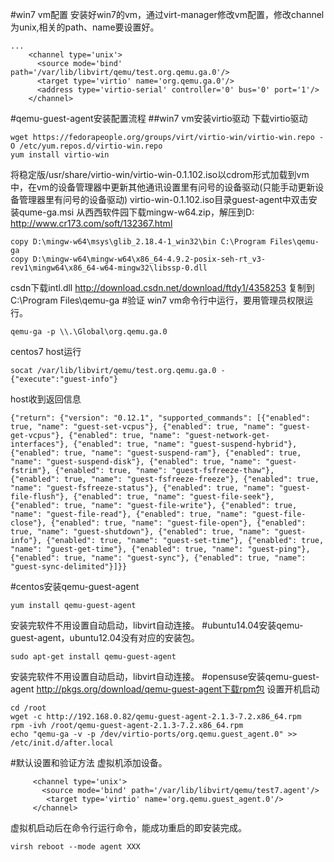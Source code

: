 #win7 vm配置
安装好win7的vm，通过virt-manager修改vm配置，修改channel为unix,相关的path、name要设置好。
```
...
    <channel type='unix'>
      <source mode='bind' path='/var/lib/libvirt/qemu/test.org.qemu.ga.0'/>
      <target type='virtio' name='org.qemu.ga.0'/>
      <address type='virtio-serial' controller='0' bus='0' port='1'/>
    </channel>
```
#qemu-guest-agent安装配置流程
##win7 vm安装virtio驱动
下载virtio驱动
```
wget https://fedorapeople.org/groups/virt/virtio-win/virtio-win.repo -O /etc/yum.repos.d/virtio-win.repo
yum install virtio-win
```
将稳定版/usr/share/virtio-win/virtio-win-0.1.102.iso以cdrom形式加载到vm中，在vm的设备管理器中更新其他通讯设置里有问号的设备驱动(只能手动更新设备管理器里有问号的设备驱动)
virtio-win-0.1.102.iso目录guest-agent中双击安装qume-ga.msi
从西西软件园下载mingw-w64.zip，解压到D:\
http://www.cr173.com/soft/132367.html
```
copy D:\mingw-w64\msys\glib_2.18.4-1_win32\bin C:\Program Files\qemu-ga 
copy D:\mingw-w64\mingw-w64\x86_64-4.9.2-posix-seh-rt_v3-rev1\mingw64\x86_64-w64-mingw32\libssp-0.dll
```
csdn下载intl.dll
http://download.csdn.net/download/ftdy1/4358253
复制到C:\Program Files\qemu-ga
#验证
win7 vm命令行中运行，要用管理员权限运行。
```
qemu-ga -p \\.\Global\org.qemu.ga.0
```
centos7 host运行
```
socat /var/lib/libvirt/qemu/test.org.qemu.ga.0 -
{"execute":"guest-info"}
```
host收到返回信息
```
{"return": {"version": "0.12.1", "supported_commands": [{"enabled": true, "name": "guest-set-vcpus"}, {"enabled": true, "name": "guest-get-vcpus"}, {"enabled": true, "name": "guest-network-get-interfaces"}, {"enabled": true, "name": "guest-suspend-hybrid"}, {"enabled": true, "name": "guest-suspend-ram"}, {"enabled": true, "name": "guest-suspend-disk"}, {"enabled": true, "name": "guest-fstrim"}, {"enabled": true, "name": "guest-fsfreeze-thaw"}, {"enabled": true, "name": "guest-fsfreeze-freeze"}, {"enabled": true, "name": "guest-fsfreeze-status"}, {"enabled": true, "name": "guest-file-flush"}, {"enabled": true, "name": "guest-file-seek"}, {"enabled": true, "name": "guest-file-write"}, {"enabled": true, "name": "guest-file-read"}, {"enabled": true, "name": "guest-file-close"}, {"enabled": true, "name": "guest-file-open"}, {"enabled": true, "name": "guest-shutdown"}, {"enabled": true, "name": "guest-info"}, {"enabled": true, "name": "guest-set-time"}, {"enabled": true, "name": "guest-get-time"}, {"enabled": true, "name": "guest-ping"}, {"enabled": true, "name": "guest-sync"}, {"enabled": true, "name": "guest-sync-delimited"}]}}
```
#centos安装qemu-guest-agent
```
yum install qemu-guest-agent
```
安装完软件不用设置自动启动，libvirt自动连接。
#ubuntu14.04安装qemu-guest-agent，ubuntu12.04没有对应的安装包。
```
sudo apt-get install qemu-guest-agent
```
安装完软件不用设置自动启动，libvirt自动连接。
#opensuse安装qemu-guest-agent
http://pkgs.org/download/qemu-guest-agent下载rpm包
设置开机启动
```
cd /root
wget -c http://192.168.0.82/qemu-guest-agent-2.1.3-7.2.x86_64.rpm
rpm -ivh /root/qemu-guest-agent-2.1.3-7.2.x86_64.rpm
echo "qemu-ga -v -p /dev/virtio-ports/org.qemu.guest_agent.0" >> /etc/init.d/after.local
```
#默认设置和验证方法
虚拟机添加设备。
```
     <channel type='unix'>
       <source mode='bind' path='/var/lib/libvirt/qemu/test7.agent'/>
        <target type='virtio' name='org.qemu.guest_agent.0'/>
     </channel>
```
虚拟机启动后在命令行运行命令，能成功重启的即安装完成。
```
virsh reboot --mode agent XXX
```

